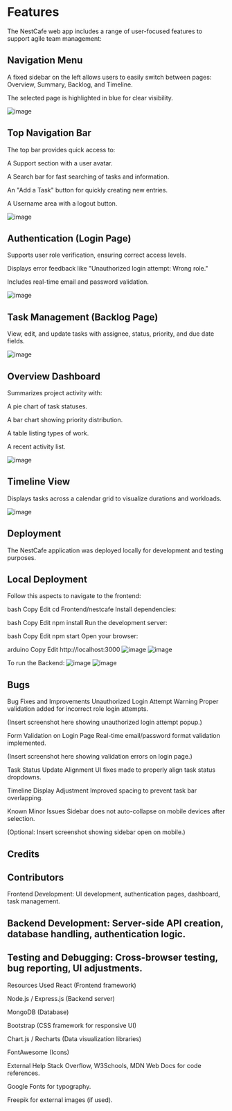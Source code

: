 # Features

The NestCafe web app includes a range of user-focused features to support agile team management:

## Navigation Menu
A fixed sidebar on the left allows users to easily switch between pages: Overview, Summary, Backlog, and Timeline.

The selected page is highlighted in blue for clear visibility.

![image](https://github.com/user-attachments/assets/c22ed925-5a1e-4d59-96c2-2df66d0a49b6)


## Top Navigation Bar
The top bar provides quick access to:

A Support section with a user avatar.

A Search bar for fast searching of tasks and information.

An "Add a Task" button for quickly creating new entries.

A Username area with a logout button.

![image](https://github.com/user-attachments/assets/e4bb7e12-dd9f-46b5-9914-1e912bd1551e)


## Authentication (Login Page)
Supports user role verification, ensuring correct access levels.

Displays error feedback like "Unauthorized login attempt: Wrong role."

Includes real-time email and password validation.

![image](https://github.com/user-attachments/assets/d64e9206-2a2f-4bf7-928a-34c4571e382c)


## Task Management (Backlog Page)
View, edit, and update tasks with assignee, status, priority, and due date fields.

![image](https://github.com/user-attachments/assets/96c80200-cb87-45a1-816f-4d61c843e381)


## Overview Dashboard
Summarizes project activity with:

A pie chart of task statuses.

A bar chart showing priority distribution.

A table listing types of work.

A recent activity list.

![image](https://github.com/user-attachments/assets/07c41bac-3d49-4373-9933-353cc2affda8)


## Timeline View
Displays tasks across a calendar grid to visualize durations and workloads.

![image](https://github.com/user-attachments/assets/9738337b-e630-42fa-86c0-9d274b403cd9)


## Deployment
The NestCafe application was deployed locally for development and testing purposes.

## Local Deployment
Follow this aspects to navigate to the frontend:

bash
Copy
Edit
cd Frontend/nestcafe
Install dependencies:

bash
Copy
Edit
npm install
Run the development server:

bash
Copy
Edit
npm start
Open your browser:

arduino
Copy
Edit
http://localhost:3000
![image](https://github.com/user-attachments/assets/edf8873d-3625-4a1d-8120-24e0da480677)
![image](https://github.com/user-attachments/assets/5969074c-586f-4a90-a690-0bb53fc3ab20)

To run the Backend:
![image](https://github.com/user-attachments/assets/e12790f4-9632-4a16-b904-eddd6a8e9b25)
![image](https://github.com/user-attachments/assets/3c71afde-2484-4024-9bed-4e74b5ae48ca)


## Bugs
Bug Fixes and Improvements
Unauthorized Login Attempt Warning
Proper validation added for incorrect role login attempts.

(Insert screenshot here showing unauthorized login attempt popup.)

Form Validation on Login Page
Real-time email/password format validation implemented.

(Insert screenshot here showing validation errors on login page.)

Task Status Update Alignment
UI fixes made to properly align task status dropdowns.

Timeline Display Adjustment
Improved spacing to prevent task bar overlapping.

Known Minor Issues
Sidebar does not auto-collapse on mobile devices after selection.

(Optional: Insert screenshot showing sidebar open on mobile.)

## Credits
## Contributors
Frontend Development: UI development, authentication pages, dashboard, task management.

## Backend Development: Server-side API creation, database handling, authentication logic.

## Testing and Debugging: Cross-browser testing, bug reporting, UI adjustments.

Resources Used
React (Frontend framework)

Node.js / Express.js (Backend server)

MongoDB (Database)

Bootstrap (CSS framework for responsive UI)

Chart.js / Recharts (Data visualization libraries)

FontAwesome (Icons)

External Help
Stack Overflow, W3Schools, MDN Web Docs for code references.

Google Fonts for typography.

Freepik for external images (if used).



